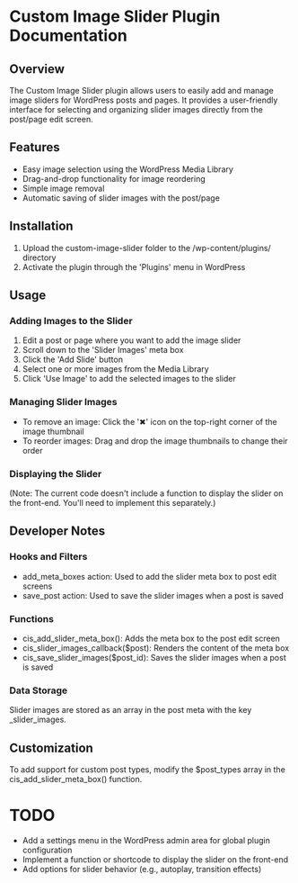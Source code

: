 # Custom Image Slider Plugin Documentation
## Overview
The Custom Image Slider plugin allows users to easily add and manage image sliders for WordPress posts and pages. It provides a user-friendly interface for selecting and organizing slider images directly from the post/page edit screen.

## Features
- Easy image selection using the WordPress Media Library
- Drag-and-drop functionality for image reordering
- Simple image removal
- Automatic saving of slider images with the post/page

## Installation
1. Upload the custom-image-slider folder to the /wp-content/plugins/ directory
2. Activate the plugin through the 'Plugins' menu in WordPress

## Usage
### Adding Images to the Slider 
1. Edit a post or page where you want to add the image slider 
2. Scroll down to the 'Slider Images' meta box 
3. Click the 'Add Slide' button 
4. Select one or more images from the Media Library 
5. Click 'Use Image' to add the selected images to the slider

### Managing Slider Images
- To remove an image: Click the '✖' icon on the top-right corner of the image thumbnail
- To reorder images: Drag and drop the image thumbnails to change their order

### Displaying the Slider
(Note: The current code doesn't include a function to display the slider on the front-end. You'll need to implement this separately.)

## Developer Notes
### Hooks and Filters
- add_meta_boxes action: Used to add the slider meta box to post edit screens
- save_post action: Used to save the slider images when a post is saved

### Functions
- cis_add_slider_meta_box(): Adds the meta box to the post edit screen
- cis_slider_images_callback($post): Renders the content of the meta box
- cis_save_slider_images($post_id): Saves the slider images when a post is saved

### Data Storage
Slider images are stored as an array in the post meta with the key _slider_images.

## Customization
To add support for custom post types, modify the $post_types array in the cis_add_slider_meta_box() function.

# TODO
- Add a settings menu in the WordPress admin area for global plugin configuration
- Implement a function or shortcode to display the slider on the front-end
- Add options for slider behavior (e.g., autoplay, transition effects)
